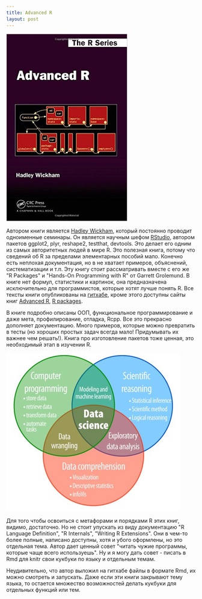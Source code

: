 ```yaml
---
title: Advanced R
layout: post
---
```


![](/images/ar.jpg)

Автором книги является [Hadley Wickham](http://had.co.nz/), 
который постоянно проводит одноименные семинары. 
Он является научным шефом [RStudio](https://www.rstudio.com/about/), 
автором пакетов ggplot2, plyr, reshape2,  testthat, devtools. 
Это делает его одним из самых авторитетных людей в мире R. 
Это полезная книга, потому что сведений об R за пределами 
элементарных пособий мало. Конечно есть неплохая документация, 
но в не хватает примеров, объяснений, систематизации и т.п. 
Эту книгу стоит рассматривать вместе с его же "R Packages" и 
"Hands-On Programming with R" от Garrett Grolemund. В книге нет 
формул, статистики и картинок, она предназначена исключительно 
для программистов, которые хотят лучше понять R. 
Все тексты книги опубликованы на 
[гитхабе](https://github.com/hadley/adv-r), 
кроме этого доступны сайты книг 
[Advanced R](http://adv-r.had.co.nz/), 
[R packages](http://r-pkgs.had.co.nz/). 

В книге подробно описаны ООП, функциональное программирование 
и даже мета, профилирование, отладка, Rcpp. Все это прекрасно 
дополняет документацию. Много примеров, которые можно превратить 
в тесты (но хороших простых задач всегда мало! 
Придумывать их важнее чем решать!). Книга про изготовление пакетов 
тоже ценная, это необходимый этап в изучении R.

![](/images/r3.jpg)

Для того чтобы освоиться с метафорами и порядками R этих книг,
 видимо, достаточно. Но не стоит упускать из виду документацию 
"R Language Definition", "R Internals", "Writing R Extensions". 
Они в чем-то более полные, написано доступны, хотя и убого оформлены, 
но это отдельная тема. Автор дает ценный совет "читать чужие программы, 
которые чаще всего используешь". Ну и я могу дать совет - писать  в Rmd 
для knitr свои кукбуки по языку и отдельным темам.

Неудивительно, что автор выложил на гитхабе файлы в формате Rmd, 
их можно смотреть и запускать. Даже если эти книги закрывают тему языка, 
то остается множество возможностей делать кукбуки для отдельных функций 
или тем.


